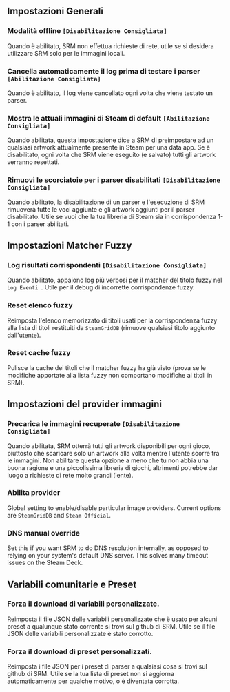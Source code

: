 ## Impostazioni Generali
### Modalità offline `[Disabilitazione Consigliata]`

Quando è abilitato, SRM non effettua richieste di rete, utile se si desidera utilizzare SRM solo per le immagini locali.
### Cancella automaticamente il log prima di testare i parser `[Abilitazione Consigliata]`
Quando è abilitato, il log viene cancellato ogni volta che viene testato un parser.
### Mostra le attuali immagini di Steam di default `[Abilitazione Consigliata]`
Quando abilitata, questa impostazione dice a SRM di preimpostare ad un qualsiasi artwork attualmente presente in Steam per una data app. Se è disabilitato, ogni volta che SRM viene eseguito (e salvato) tutti gli artwork verranno resettati.
### Rimuovi le scorciatoie per i parser disabilitati `[Disabilitazione Consigliata]`
Quando abilitato, la disabilitazione di un parser e l'esecuzione di SRM rimuoverà tutte le voci aggiunte e gli artwork aggiunti per il parser disabilitato. Utile se vuoi che la tua libreria di Steam sia in corrispondenza 1-1 con i parser abilitati.

## Impostazioni Matcher Fuzzy
### Log risultati corrispondenti `[Disabilitazione Consigliata]`
Quando abilitato, appaiono log più verbosi per il matcher del titolo fuzzy nel `Log Eventi `. Utile per il debug di incorrette corrispondenze fuzzy.

### Reset elenco fuzzy
Reimposta l'elenco memorizzato di titoli usati per la corrispondenza fuzzy alla lista di titoli restituiti da `SteamGridDB` (rimuove qualsiasi titolo aggiunto dall'utente).
### Reset cache fuzzy
Pulisce la cache dei titoli che il matcher fuzzy ha già visto (prova se le modifiche apportate alla lista fuzzy non comportano modifiche ai titoli in SRM).

## Impostazioni del provider immagini
### Precarica le immagini recuperate `[Disabilitazione Consigliata]`
Quando abilitata, SRM otterrà tutti gli artwork disponibili per ogni gioco, piuttosto che scaricare solo un artwork alla volta mentre l'utente scorre tra le immagini. Non abilitare questa opzione a meno che tu non abbia una buona ragione e una piccolissima libreria di giochi, altrimenti potrebbe dar luogo a richieste di rete molto grandi (lente).
### Abilita provider
Global setting to enable/disable particular image providers. Current options are `SteamGridDB` and `Steam Official`.
### DNS manual override
Set this if you want SRM to do DNS resolution internally, as opposed to relying on your system's default DNS server. This solves many timeout issues on the Steam Deck.

## Variabili comunitarie e Preset
### Forza il download di variabili personalizzate.
Reimposta il file JSON delle variabili personalizzate che è usato per alcuni preset a qualunque stato corrente si trovi sul github di SRM. Utile se il file JSON delle variabili personalizzate è stato corrotto.
### Forza il download di preset personalizzati.
Reimposta i file JSON per i preset di parser a qualsiasi cosa si trovi sul github di SRM. Utile se la tua lista di preset non si aggiorna automaticamente per qualche motivo, o è diventata corrotta.
